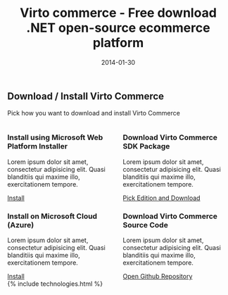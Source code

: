 ﻿---
layout: post
title: Virto commerce - Free download .NET open-source ecommerce platform
description: Virto commerce - Free download .NET open-source ecommerce platform
date: 2014-01-30
permalink: /pages/try-now
tags : 
- thank-you
- commerce
---
<article role="main" class="main">
	<div class="try-now download responsive">
		<h2 class="title">Download / Install Virto Commerce</h2>
		<p class="text">Pick how you want to download and install Virto Commerce</p>
		<div class="columns clearfix">
			<div class="column">
				<div class="block">
					<h3 class="title">Install using Microsoft Web Platform Installer</h3>
					<p class="text">Lorem ipsum dolor sit amet, consectetur adipisicing elit. Quasi blanditiis qui maxime illo, exercitationem tempore.</p>
					<a class="button fill" href="#">Install</a>
				</div>
				<div class="block">
					<h3 class="title">Install on Microsoft Cloud (Azure)</h3>
					<p class="text">Lorem ipsum dolor sit amet, consectetur adipisicing elit. Quasi blanditiis qui maxime illo, exercitationem tempore.</p>
					<a class="button fill" href="#">Install</a>
				</div>
			</div>
			<div class="column">
				<div class="block">
					<h3 class="title">Download Virto Commerce SDK Package</h3>
					<p class="text">Lorem ipsum dolor sit amet, consectetur adipisicing elit. Quasi blanditiis qui maxime illo, exercitationem tempore.</p>
					<a class="button fill" href="#">Pick Edition and Download</a>
				</div>
				<div class="block">
					<h3 class="title">Download Virto Commerce Source Code</h3>
					<p class="text">Lorem ipsum dolor sit amet, consectetur adipisicing elit. Quasi blanditiis qui maxime illo, exercitationem tempore.</p>
					<a class="button fill" href="#">Open Github Repository</a>
				</div>
			</div>
		</div>
	</div>
	{% include technologies.html %}
</article>